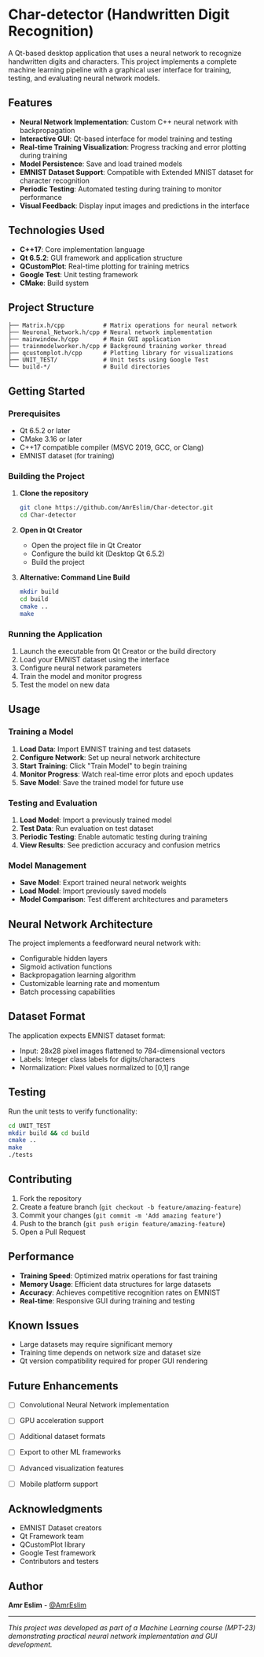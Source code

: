 # Char-detector (Handwritten Digit Recognition)

A Qt-based desktop application that uses a neural network to recognize handwritten digits and characters. This project implements a complete machine learning pipeline with a graphical user interface for training, testing, and evaluating neural network models.

## Features

- **Neural Network Implementation**: Custom C++ neural network with backpropagation
- **Interactive GUI**: Qt-based interface for model training and testing
- **Real-time Training Visualization**: Progress tracking and error plotting during training
- **Model Persistence**: Save and load trained models
- **EMNIST Dataset Support**: Compatible with Extended MNIST dataset for character recognition
- **Periodic Testing**: Automated testing during training to monitor performance
- **Visual Feedback**: Display input images and predictions in the interface

## Technologies Used

- **C++17**: Core implementation language
- **Qt 6.5.2**: GUI framework and application structure
- **QCustomPlot**: Real-time plotting for training metrics
- **Google Test**: Unit testing framework
- **CMake**: Build system

## Project Structure

```
├── Matrix.h/cpp           # Matrix operations for neural network
├── Neuronal_Network.h/cpp # Neural network implementation
├── mainwindow.h/cpp       # Main GUI application
├── trainmodelworker.h/cpp # Background training worker thread
├── qcustomplot.h/cpp      # Plotting library for visualizations
├── UNIT_TEST/             # Unit tests using Google Test
└── build-*/               # Build directories
```

## Getting Started

### Prerequisites

- Qt 6.5.2 or later
- CMake 3.16 or later
- C++17 compatible compiler (MSVC 2019, GCC, or Clang)
- EMNIST dataset (for training)

### Building the Project

1. **Clone the repository**
   ```bash
   git clone https://github.com/AmrEslim/Char-detector.git
   cd Char-detector
   ```

2. **Open in Qt Creator**
   - Open the project file in Qt Creator
   - Configure the build kit (Desktop Qt 6.5.2)
   - Build the project

3. **Alternative: Command Line Build**
   ```bash
   mkdir build
   cd build
   cmake ..
   make
   ```

### Running the Application

1. Launch the executable from Qt Creator or the build directory
2. Load your EMNIST dataset using the interface
3. Configure neural network parameters
4. Train the model and monitor progress
5. Test the model on new data

## Usage

### Training a Model

1. **Load Data**: Import EMNIST training and test datasets
2. **Configure Network**: Set up neural network architecture
3. **Start Training**: Click "Train Model" to begin training
4. **Monitor Progress**: Watch real-time error plots and epoch updates
5. **Save Model**: Save the trained model for future use

### Testing and Evaluation

1. **Load Model**: Import a previously trained model
2. **Test Data**: Run evaluation on test dataset
3. **Periodic Testing**: Enable automatic testing during training
4. **View Results**: See prediction accuracy and confusion metrics

### Model Management

- **Save Model**: Export trained neural network weights
- **Load Model**: Import previously saved models
- **Model Comparison**: Test different architectures and parameters

## Neural Network Architecture

The project implements a feedforward neural network with:
- Configurable hidden layers
- Sigmoid activation functions
- Backpropagation learning algorithm
- Customizable learning rate and momentum
- Batch processing capabilities

## Dataset Format

The application expects EMNIST dataset format:
- Input: 28x28 pixel images flattened to 784-dimensional vectors
- Labels: Integer class labels for digits/characters
- Normalization: Pixel values normalized to [0,1] range

## Testing

Run the unit tests to verify functionality:

```bash
cd UNIT_TEST
mkdir build && cd build
cmake ..
make
./tests
```

## Contributing

1. Fork the repository
2. Create a feature branch (`git checkout -b feature/amazing-feature`)
3. Commit your changes (`git commit -m 'Add amazing feature'`)
4. Push to the branch (`git push origin feature/amazing-feature`)
5. Open a Pull Request

## Performance

- **Training Speed**: Optimized matrix operations for fast training
- **Memory Usage**: Efficient data structures for large datasets
- **Accuracy**: Achieves competitive recognition rates on EMNIST
- **Real-time**: Responsive GUI during training and testing

## Known Issues

- Large datasets may require significant memory
- Training time depends on network size and dataset size
- Qt version compatibility required for proper GUI rendering

## Future Enhancements

- [ ] Convolutional Neural Network implementation
- [ ] GPU acceleration support
- [ ] Additional dataset formats
- [ ] Export to other ML frameworks
- [ ] Advanced visualization features
- [ ] Mobile platform support


## Acknowledgments

- EMNIST Dataset creators
- Qt Framework team
- QCustomPlot library
- Google Test framework
- Contributors and testers

## Author

**Amr Eslim** - [@AmrEslim](https://github.com/AmrEslim)

---

*This project was developed as part of a Machine Learning course (MPT-23) demonstrating practical neural network implementation and GUI development.*
